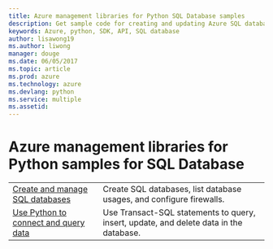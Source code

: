 ```yaml
---
title: Azure management libraries for Python SQL Database samples
description: Get sample code for creating and updating Azure SQL databases using the Azure Management libraries for Python
keywords: Azure, python, SDK, API, SQL database
author: lisawong19
ms.author: liwong   
manager: douge
ms.date: 06/05/2017
ms.topic: article
ms.prod: azure
ms.technology: azure
ms.devlang: python
ms.service: multiple
ms.assetid: 
---
```



# Azure management libraries for Python samples for SQL Database

| ||
|---|---|
| [Create and manage SQL databases][1] | Create SQL databases, list database usages, and configure firewalls.  | 
| [Use Python to connect and query data][2] | Use Transact-SQL statements to query, insert, update, and delete data in the database. | 

[1]: https://azure.microsoft.com/resources/samples/sql-database-python-manage/
[2]: https://docs.microsoft.com/azure/sql-database/sql-database-connect-query-python